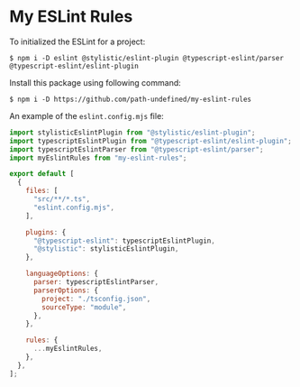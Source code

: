 # My ESLint Rules

To initialized the ESLint for a project:

```console
$ npm i -D eslint @stylistic/eslint-plugin @typescript-eslint/parser @typescript-eslint/eslint-plugin
```

Install this package using following command:

```console
$ npm i -D https://github.com/path-undefined/my-eslint-rules
```

An example of the `eslint.config.mjs` file:

```js
import stylisticEslintPlugin from "@stylistic/eslint-plugin";
import typescriptEslintPlugin from "@typescript-eslint/eslint-plugin";
import typescriptEslintParser from "@typescript-eslint/parser";
import myEslintRules from "my-eslint-rules";

export default [
  {
    files: [
      "src/**/*.ts",
      "eslint.config.mjs",
    ],

    plugins: {
      "@typescript-eslint": typescriptEslintPlugin,
      "@stylistic": stylisticEslintPlugin,
    },

    languageOptions: {
      parser: typescriptEslintParser,
      parserOptions: {
        project: "./tsconfig.json",
        sourceType: "module",
      },
    },

    rules: {
      ...myEslintRules,
    },
  },
];
```